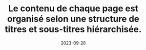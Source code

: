 ---
N: '227'
Rubrique: Structure et code
title: Le contenu de chaque page est organisé selon une structure de titres et sous-titres
  hiérarchisée.
detail: Le contenu de chaque Document de Contenu (Content Document) est organisé  selon une structure de titres et sous-titres hiérarchisée.
abstract: 
categories: [" Structure et code"]
agrege: O4227-E072
opquast: '4 227'
indiceebook: '72'
description: "Règle n° 072"
weight:  072
actif: '1'
layout: rules
date: 2023-09-28
tags: ["", ""]
objectif: ["", ""]
Meo: [""]
Controle: [""
]
Source: ["Opquast"]
Referentiel: [""]
Steps: ["", ""]
---